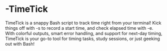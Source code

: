 # -TimeTick
TimeTick is a snappy Bash script to track time right from your terminal!  Kick things off with -s to record a start time, and check elapsed time with -e. With colorful outputs, smart error handling, and support for next-day timing, TimeTick is your go-to tool for timing tasks, study sessions, or just geeking out with Bash!
